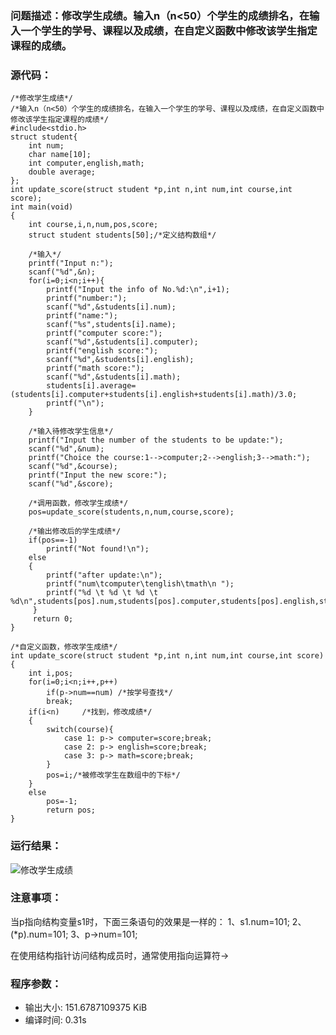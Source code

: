 ### 问题描述：修改学生成绩。输入n（n<50）个学生的成绩排名，在输入一个学生的学号、课程以及成绩，在自定义函数中修改该学生指定课程的成绩。

### 源代码：
    /*修改学生成绩*/
	/*输入n（n<50）个学生的成绩排名，在输入一个学生的学号、课程以及成绩，在自定义函数中修改该学生指定课程的成绩*/
	#include<stdio.h>
	struct student{
		int num;
		char name[10];
		int computer,english,math;
		double average;
	}; 
	int update_score(struct student *p,int n,int num,int course,int score); 
	int main(void)
	{
		int course,i,n,num,pos,score;
		struct student students[50];/*定义结构数组*/
		
		/*输入*/
		printf("Input n:");
		scanf("%d",&n);
		for(i=0;i<n;i++){
			printf("Input the info of No.%d:\n",i+1);
			printf("number:");
			scanf("%d",&students[i].num);
			printf("name:");
			scanf("%s",students[i].name);
			printf("computer score:");
			scanf("%d",&students[i].computer);
			printf("english score:");
			scanf("%d",&students[i].english);
			printf("math score:");
			scanf("%d",&students[i].math);
			students[i].average=(students[i].computer+students[i].english+students[i].math)/3.0;
			printf("\n");	
		}
	
		/*输入待修改学生信息*/
		printf("Input the number of the students to be update:");
		scanf("%d",&num);
		printf("Choice the course:1-->computer;2-->english;3-->math:");
		scanf("%d",&course);
		printf("Input the new score:");
		scanf("%d",&score);
		
		/*调用函数，修改学生成绩*/
		pos=update_score(students,n,num,course,score);
		
		/*输出修改后的学生成绩*/
		if(pos==-1)
			printf("Not found!\n");
		else
		{
			printf("after update:\n");
			printf("num\tcomputer\tenglish\tmath\n ");
			printf("%d \t %d \t %d \t %d\n",students[pos].num,students[pos].computer,students[pos].english,students[pos].math);
		 } 
		 return 0;
	}

	/*自定义函数，修改学生成绩*/
	int update_score(struct student *p,int n,int num,int course,int score)
	{
		int i,pos;
		for(i=0;i<n;i++,p++)
			if(p->num==num)	/*按学号查找*/
			break;
		if(i<n)		/*找到，修改成绩*/
		{
			switch(course){
				case 1: p-> computer=score;break;
				case 2: p-> english=score;break;
				case 3: p-> math=score;break;
			}
			pos=i;/*被修改学生在数组中的下标*/
		}
		else 
			pos=-1;
			return pos; 
	}


### 运行结果：
![修改学生成绩](https://upload-images.jianshu.io/upload_images/6770220-439845cdacb80257.png?imageMogr2/auto-orient/strip%7CimageView2/2/w/1240)

### 注意事项：
当p指向结构变量s1时，下面三条语句的效果是一样的：
1、s1.num=101;
2、(*p).num=101;
3、p->num=101;

在使用结构指针访问结构成员时，通常使用指向运算符->

### 程序参数：
- 输出大小: 151.6787109375 KiB
- 编译时间: 0.31s
